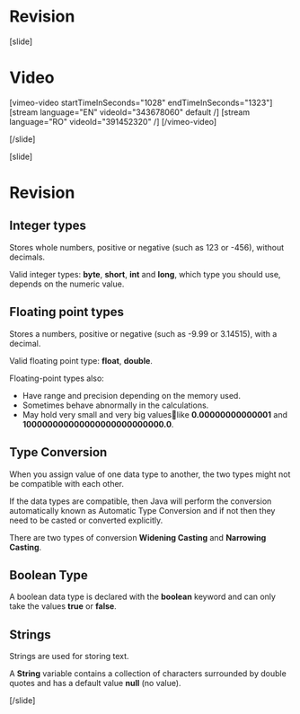 # Revision

[slide]
# Video

[vimeo-video startTimeInSeconds="1028" endTimeInSeconds="1323"]
[stream language="EN" videoId="343678060" default /]
[stream language="RO" videoId="391452320"  /]
[/vimeo-video]

[/slide]

[slide]
# Revision

## Integer types

Stores whole numbers, positive or negative \(such as 123 or -456\), without decimals.

Valid integer types: **byte**, **short**, **int** and **long**, which type you should use, depends on the numeric value.

## Floating point types

Stores a numbers, positive or negative \(such as -9.99 or 3.14515\), with a decimal.

Valid floating point type: **float**, **double**.

Floating-point types also:

* Have range and precision depending on the memory used.
* Sometimes behave abnormally in the calculations.
* May hold very small and very big valueslike **0.00000000000001** and **100000000000000000000000000.0**.

## Type Conversion

When you assign value of one data type to another, the two types might not be compatible with each other.

If the data types are compatible, then Java will perform the conversion automatically known as Automatic Type Conversion and if not then they need to be casted or converted explicitly. 

There are two types of conversion **Widening Casting** and **Narrowing Casting**.

## Boolean Type

A boolean data type is declared with the **boolean** keyword and can only take the values **true** or **false**.

## Strings

Strings are used for storing text.

A **String** variable contains a collection of characters surrounded by double quotes and has a default value **null** (no value).

[/slide]
